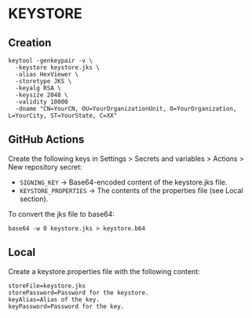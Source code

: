 # KEYSTORE

## Creation

```
keytool -genkeypair -v \
  -keystore keystore.jks \
  -alias HexViewer \
  -storetype JKS \
  -keyalg RSA \
  -keysize 2048 \
  -validity 10000
  -dname "CN=YourCN, OU=YourOrganizationUnit, O=YourOrganization, L=YourCity, ST=YourState, C=XX"
```

## GitHub Actions

Create the following keys in Settings > Secrets and variables > Actions > New repository secret:
* `SIGNING_KEY` -> Base64-encoded content of the keystore.jks file.
* `KEYSTORE_PROPERTIES` -> The contents of the properties file (see Local section).

To convert the jks file to base64:

```base64 -w 0 keystore.jks > keystore.b64```

## Local

Create a keystore.properties file with the following content:
```
storeFile=keystore.jks
storePassword=Password for the keystore.
keyAlias=Alias of the key.
keyPassword=Password for the key.
```
